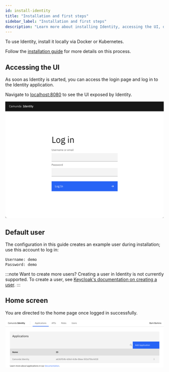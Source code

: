 ```yaml
---
id: install-identity
title: "Installation and first steps"
sidebar_label: "Installation and first steps"
description: "Learn more about installing Identity, accessing the UI, default users, the home screen, and more."
---
```


To use Identity, install it locally via Docker or Kubernetes.

Follow the [installation guide](/self-managed/platform-deployment/overview.md) for more details on this process.

## Accessing the UI

As soon as Identity is started, you can access the login page and log in to the Identity application.

Navigate to [localhost:8080](http://localhost:8080) to see the UI exposed by Identity.

![identity-login-page](./img/identity-login-page.png)

## Default user

The configuration in this guide creates an example user during installation; use this account to log in:

```text
Username: demo
Password: demo
```

:::note Want to create more users?
Creating a user in Identity is not currently supported. To create a user, see
[Keycloak's documentation on creating a user](https://www.keycloak.org/docs/19.0.3/server_admin/#proc-creating-user_server_administration_guide).
:::

## Home screen

You are directed to the home page once logged in successfully.

![identity-landing-page](./img/identity-landing-page.png)
